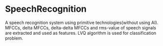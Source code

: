 # SpeechRecognition
A speech recognition system using primitive technologies(without using AI).
MFCCs, delta MFCCs, delta-delta MFCCs and rms-value of speech signals are extracted and used as features.
LVQ algorithm is used for classification problem.
